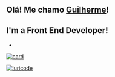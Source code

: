 ## Olá! Me chamo [Guilherme](https://gguilhermelopes.github.io)!

## I'm a Front End Developer!

-

[![card](https://github-readme-stats.vercel.app/api?username=gguilhermelopes&theme=dracula&show_icons=true)](https://github.com/anuraghazra/github-readme-stats)

[![iuricode](https://github-readme-stats.vercel.app/api/top-langs/?username=gguilhermelopes&hide=html&layout=compact&theme=dracula)](https://github.com/anuraghazra/github-readme-stats)
